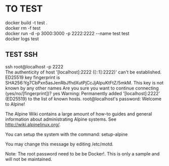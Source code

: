 # TO TEST

docker build -t test .  
docker rm -f test  
docker run -d -p 3000:3000 -p 2222:2222 --name test test  
docker logs test  

## TEST SSH  

ssh root@localhost -p 2222  
The authenticity of host '[localhost]:2222 ([::1]:2222)' can't be established.
ED25519 key fingerprint is SHA256:Yg7CbPxn5asJenRbJfhdXutPjCcJjAlpuKtFtZ/5mkM.
This key is not known by any other names
Are you sure you want to continue connecting (yes/no/[fingerprint])? yes
Warning: Permanently added '[localhost]:2222' (ED25519) to the list of known hosts.
root@localhost's password:
Welcome to Alpine!

The Alpine Wiki contains a large amount of how-to guides and general
information about administrating Alpine systems.
See <http://wiki.alpinelinux.org/>.

You can setup the system with the command: setup-alpine

You may change this message by editing /etc/motd.

Note: The root password need to be be Docker!.
This is only a sample and will not be maintained.
